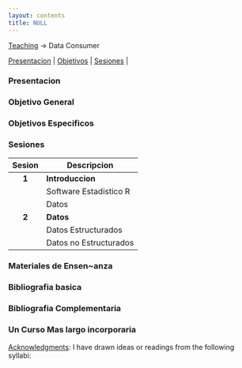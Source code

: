 ```yaml
---
layout: contents
title: NULL
---
```


[Teaching](../teaching.md) &rarr; Data Consumer

[Presentacion](#Presentacion) | [Objetivos](#Objetivo) | [Sesiones](#Sesiones) |

### <a name="Presentacion"></a>Presentacion

### <a name="Objetivo"></a>Objetivo General

### Objetivos Especificos

### <a name="Sesiones"></a>Sesiones

| Sesion       | Descripcion  |
|:-------------:|--------------|
| **1**         | **Introduccion** &nbsp;&nbsp; <!--a href="http://uc-r.github.io/data_wrangling/week-1" style="color:black;"><i class="fa fa-folder-open" style="font-size:1em"></i></a--> |
|               | Software Estadistico R  |
|               | Datos |
| **2**         | **Datos** |
|               |  Datos Estructurados |
|               | Datos no Estructurados  |

### Materiales de Ensen~anza

### Bibliografia basica

### Bibliografia Complementaria

### Un Curso Mas largo incorporaria


<u>Acknowledgments</u>: I have drawn ideas or readings from the following syllabi:
